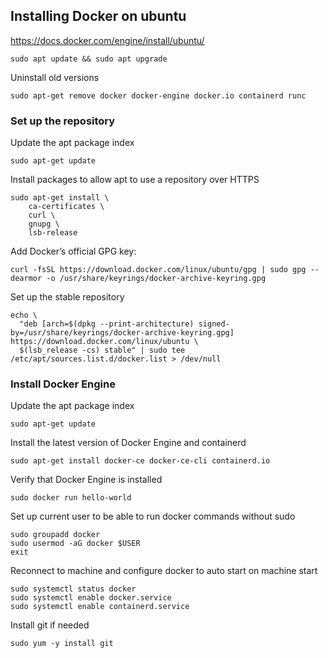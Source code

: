 ## Installing Docker on ubuntu
https://docs.docker.com/engine/install/ubuntu/

```
sudo apt update && sudo apt upgrade
```

Uninstall old versions

```
sudo apt-get remove docker docker-engine docker.io containerd runc
```

### Set up the repository
Update the apt package index
```
sudo apt-get update
```

Install packages to allow apt to use a repository over HTTPS
```
sudo apt-get install \
    ca-certificates \
    curl \
    gnupg \
    lsb-release
```

Add Docker’s official GPG key:
```
curl -fsSL https://download.docker.com/linux/ubuntu/gpg | sudo gpg --dearmor -o /usr/share/keyrings/docker-archive-keyring.gpg
```

Set up the stable repository
```
echo \
  "deb [arch=$(dpkg --print-architecture) signed-by=/usr/share/keyrings/docker-archive-keyring.gpg] https://download.docker.com/linux/ubuntu \
  $(lsb_release -cs) stable" | sudo tee /etc/apt/sources.list.d/docker.list > /dev/null
```


### Install Docker Engine

Update the apt package index
```
sudo apt-get update
```

Install the latest version of Docker Engine and containerd
```
sudo apt-get install docker-ce docker-ce-cli containerd.io
```

Verify that Docker Engine is installed
```
sudo docker run hello-world
```

Set up current user to be able to run docker commands without sudo
```
sudo groupadd docker
sudo usermod -aG docker $USER
exit
```

Reconnect to machine and configure docker to auto start on machine start
```
sudo systemctl status docker
sudo systemctl enable docker.service
sudo systemctl enable containerd.service
```

Install git if needed
```
sudo yum -y install git
```

